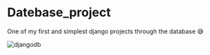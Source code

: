 # Datebase_project

One of my first and simplest django projects through the database 😅

![djangodb](https://user-images.githubusercontent.com/83788662/131990212-d6b43203-3daf-4ede-9779-c6129aa6237e.jpg)

 
